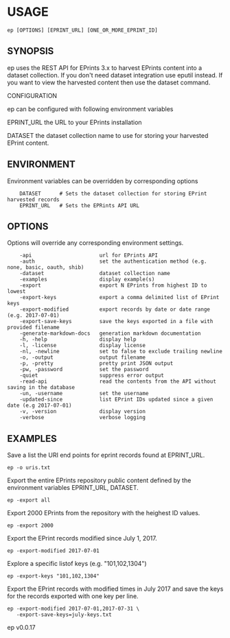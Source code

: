 
# USAGE

	ep [OPTIONS] [EPRINT_URL] [ONE_OR_MORE_EPRINT_ID]

## SYNOPSIS


ep uses the REST API for EPrints 3.x to harvest EPrints content into
a dataset collection. If you don't need dataset integration use eputil 
instead. If you want to view  the harvested content then use the
dataset command.

CONFIGURATION

ep can be configured with following environment variables

EPRINT_URL the URL to your EPrints installation

DATASET the dataset collection name to use for storing your harvested EPrint content.


## ENVIRONMENT

Environment variables can be overridden by corresponding options

```
    DATASET      # Sets the dataset collection for storing EPrint harvested records
    EPRINT_URL   # Sets the EPRints API URL
```

## OPTIONS

Options will override any corresponding environment settings.

```
    -api                      url for EPrints API
    -auth                     set the authentication method (e.g. none, basic, oauth, shib)
    -dataset                  dataset collection name
    -examples                 display example(s)
    -export                   export N EPrints from highest ID to lowest
    -export-keys              export a comma delimited list of EPrint keys
    -export-modified          export records by date or date range (e.g. 2017-07-01)
    -export-save-keys         save the keys exported in a file with provided filename
    -generate-markdown-docs   generation markdown documentation
    -h, -help                 display help
    -l, -license              display license
    -nl, -newline             set to false to exclude trailing newline
    -o, -output               output filename
    -p, -pretty               pretty print JSON output
    -pw, -password            set the password
    -quiet                    suppress error output
    -read-api                 read the contents from the API without saving in the database
    -un, -username            set the username
    -updated-since            list EPrint IDs updated since a given date (e.g 2017-07-01)
    -v, -version              display version
    -verbose                  verbose logging
```


## EXAMPLES


Save a list the URI end points for eprint records found at EPRINT_URL.

	ep -o uris.txt

Export the entire EPrints repository public content defined by the
environment variables EPRINT_URL, DATASET.

    ep -export all

Export 2000 EPrints from the repository with the heighest ID values.

    ep -export 2000

Export the EPrint records modified since July 1, 2017.

    ep -export-modified 2017-07-01

Explore a specific listof keys (e.g. "101,102,1304")

	ep -export-keys "101,102,1304"

Export the EPrint records with modified times in July 2017 and
save the keys for the records exported with one key per line. 

    ep -export-modified 2017-07-01,2017-07-31 \
       -export-save-keys=july-keys.txt 


ep v0.0.17

